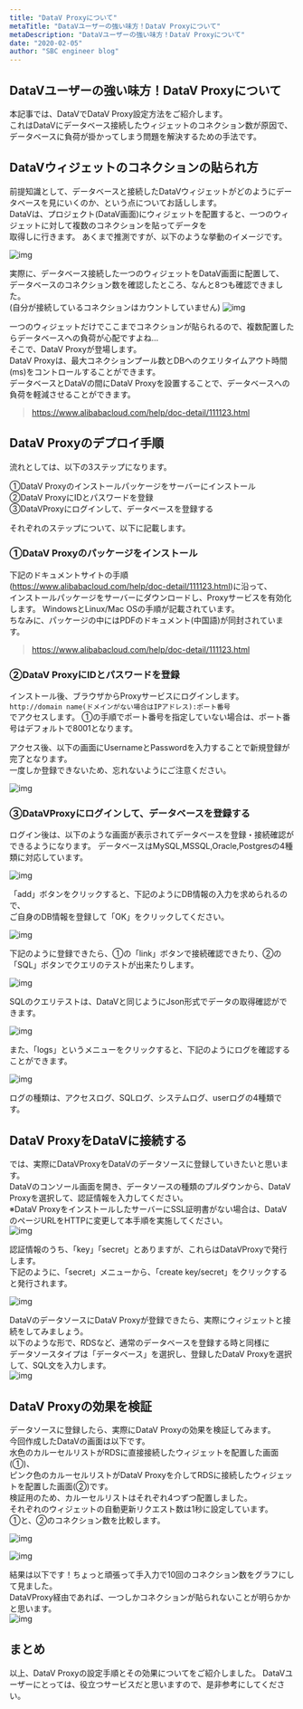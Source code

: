 ```yaml
---
title: "DataV Proxyについて"
metaTitle: "DataVユーザーの強い味方！DataV Proxyについて"
metaDescription: "DataVユーザーの強い味方！DataV Proxyについて"
date: "2020-02-05"
author: "SBC engineer blog"
---
```


## DataVユーザーの強い味方！DataV Proxyについて

本記事では、DataVでDataV Proxy設定方法をご紹介します。    
これはDataVにデータベース接続したウィジェットのコネクション数が原因で、データベースに負荷が掛かってしまう問題を解決するための手法です。    


## DataVウィジェットのコネクションの貼られ方
前提知識として、データベースと接続したDataVウィジェットがどのようにデータベースを見にいくのか、という点についてお話しします。     
DataVは、プロジェクト(DataV画面)にウィジェットを配置すると、一つのウィジェットに対して複数のコネクションを貼ってデータを     
取得しに行きます。
あくまで推測ですが、以下のような挙動のイメージです。

![img](https://raw.githubusercontent.com/sbcloud/help/master/content/usecase-datav/DataV_images_26006613506519500/20200203161752.png "img")

実際に、データベース接続した一つのウィジェットをDataV画面に配置して、     
データベースのコネクション数を確認したところ、なんと8つも確認できました。     
(自分が接続しているコネクションはカウントしていません)
![img](https://raw.githubusercontent.com/sbcloud/help/master/content/usecase-datav/DataV_images_26006613506519500/20200203164120.png "img")


一つのウィジェットだけでここまでコネクションが貼られるので、複数配置したらデータベースへの負荷が心配ですよね…     
そこで、DataV Proxyが登場します。     
DataV Proxyは、最大コネクションプール数とDBへのクエリタイムアウト時間(ms)をコントロールすることができます。     
データベースとDataVの間にDataV Proxyを設置することで、データベースへの負荷を軽減させることができます。     

> https://www.alibabacloud.com/help/doc-detail/111123.html

     

## DataV Proxyのデプロイ手順
流れとしては、以下の3ステップになります。

①DataV Proxyのインストールパッケージをサーバーにインストール     
②DataV ProxyにIDとパスワードを登録     
③DataVProxyにログインして、データベースを登録する     

それぞれのステップについて、以下に記載します。
     
     




### ①DataV Proxyのパッケージをインストール     
下記のドキュメントサイトの手順     
(https://www.alibabacloud.com/help/doc-detail/111123.html)に沿って、     
インストールパッケージをサーバーにダウンロードし、Proxyサービスを有効化します。     WindowsとLinux/Mac OSの手順が記載されています。     
ちなみに、パッケージの中にはPDFのドキュメント(中国語)が同封されています。     

> https://www.alibabacloud.com/help/doc-detail/111123.html

### ②DataV ProxyにIDとパスワードを登録     
インストール後、ブラウザからProxyサービスにログインします。     
```http://domain name(ドメインがない場合はIPアドレス):ポート番号```     
でアクセスします。     ①の手順でポート番号を指定していない場合は、ポート番号はデフォルトで8001となります。
     
アクセス後、以下の画面にUsernameとPasswordを入力することで新規登録が完了となります。     
一度しか登録できないため、忘れないようにご注意ください。     
     
![img](https://raw.githubusercontent.com/sbcloud/help/master/content/usecase-datav/DataV_images_26006613506519500/20200203163716.png "img")
     
### ③DataVProxyにログインして、データベースを登録する     
ログイン後は、以下のような画面が表示されてデータベースを登録・接続確認ができるようになります。     データベースはMySQL,MSSQL,Oracle,Postgresの4種類に対応しています。
     
![img](https://raw.githubusercontent.com/sbcloud/help/master/content/usecase-datav/DataV_images_26006613506519500/20200203163859.png "img")
     
「add」ボタンをクリックすると、下記のようにDB情報の入力を求められるので、     
ご自身のDB情報を登録して「OK」をクリックしてください。      
     
![img](https://raw.githubusercontent.com/sbcloud/help/master/content/usecase-datav/DataV_images_26006613506519500/20200203163905.png "img")
     
下記のように登録できたら、①の「link」ボタンで接続確認できたり、②の「SQL」ボタンでクエリのテストが出来たりします。     
     
![img](https://raw.githubusercontent.com/sbcloud/help/master/content/usecase-datav/DataV_images_26006613506519500/20200203163920.png "img")
     
SQLのクエリテストは、DataVと同じようにJson形式でデータの取得確認ができます。     
     
![img](https://raw.githubusercontent.com/sbcloud/help/master/content/usecase-datav/DataV_images_26006613506519500/20200203163924.png "img")
     


また、「logs」というメニューをクリックすると、下記のようにログを確認することができます。     

![img](https://raw.githubusercontent.com/sbcloud/help/master/content/usecase-datav/DataV_images_26006613506519500/20200203163945.png "img")     

ログの種類は、アクセスログ、SQLログ、システムログ、userログの4種類です。     
     
## DataV ProxyをDataVに接続する
では、実際にDataVProxyをDataVのデータソースに登録していきたいと思います。     
DataVのコンソール画面を開き、データソースの種類のプルダウンから、DataV Proxyを選択して、認証情報を入力してください。     
※DataV ProxyをインストールしたサーバーにSSL証明書がない場合は、DataVのページURLをHTTPに変更して本手順を実施してください。     
![img](https://raw.githubusercontent.com/sbcloud/help/master/content/usecase-datav/DataV_images_26006613506519500/20200203163949.png "img")

     

認証情報のうち、「key」「secret」とありますが、これらはDataVProxyで発行します。     
下記のように、「secret」メニューから、「create key/secret」をクリックすると発行されます。     

![img](https://raw.githubusercontent.com/sbcloud/help/master/content/usecase-datav/DataV_images_26006613506519500/20200203163954.png "img")
     

DataVのデータソースにDataV Proxyが登録できたら、実際にウィジェットと接続をしてみましょう。     
以下のような形で、RDSなど、通常のデータベースを登録する時と同様に     
データソースタイプは「データベース」を選択し、登録したDataV Proxyを選択して、SQL文を入力します。     
![img](https://raw.githubusercontent.com/sbcloud/help/master/content/usecase-datav/DataV_images_26006613506519500/20200203164001.png "img")

     
## DataV Proxyの効果を検証
データソースに登録したら、実際にDataV Proxyの効果を検証してみます。        
今回作成したDataVの画面は以下です。     
水色のカルーセルリストがRDSに直接接続したウィジェットを配置した画面(①)、     
ピンク色のカルーセルリストがDataV Proxyを介してRDSに接続したウィジェットを配置した画面(②)です。     
検証用のため、カルーセルリストはそれぞれ4つずつ配置しました。     
それぞれのウィジェットの自動更新リクエスト数は1秒に設定しています。     
①と、②のコネクション数を比較します。     
     
![img](https://raw.githubusercontent.com/sbcloud/help/master/content/usecase-datav/DataV_images_26006613506519500/20200203164008.png "img")
     
![img](https://raw.githubusercontent.com/sbcloud/help/master/content/usecase-datav/DataV_images_26006613506519500/20200203164013.png "img")
     
結果は以下です！ちょっと頑張って手入力で10回のコネクション数をグラフにして見ました。     
DataVProxy経由であれば、一つしかコネクションが貼られないことが明らかかと思います。     
![img](https://raw.githubusercontent.com/sbcloud/help/master/content/usecase-datav/DataV_images_26006613506519500/20200203164023.png "img")     
     
     
     
## まとめ
以上、DataV Proxyの設定手順とその効果についてをご紹介しました。
DataVユーザーにとっては、役立つサービスだと思いますので、是非参考にしてください。